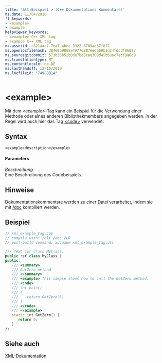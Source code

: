 ```yaml
---
title: '&lt;Beispiel > (C++ Dokumentations Kommentare)'
ms.date: 11/04/2016
f1_keywords:
- <example>
- example
helpviewer_keywords:
- <example> C++ XML tag
- example C++ XML tag
ms.assetid: c821aaa7-7ea7-4bee-9922-6705ad57f877
ms.openlocfilehash: 384e9b9808a49770887eeda69b1d24fdd3f06027
ms.sourcegitcommit: 573b36b52b0de7be5cae309d45b68ac7ecf9a6d8
ms.translationtype: MT
ms.contentlocale: de-DE
ms.lasthandoff: 12/10/2019
ms.locfileid: "74988314"
---
```

# <a name="ltexamplegt"></a>&lt;example&gt;

Mit dem \<example>-Tag kann ein Beispiel für die Verwendung einer Methode oder eines anderen Bibliothekmembers angegeben werden. In der Regel wird auch hier das Tag [\<code>](code-visual-cpp.md) verwendet.

## <a name="syntax"></a>Syntax

```
<example>description</example>
```

#### <a name="parameters"></a>Parameters

*Beschreibung*<br/>
Eine Beschreibung des Codebeispiels.

## <a name="remarks"></a>Hinweise

Dokumentationskommentare werden zu einer Datei verarbeitet, indem sie mit [/doc](doc-process-documentation-comments-c-cpp.md) kompiliert werden.

## <a name="example"></a>Beispiel

```cpp
// xml_example_tag.cpp
// compile with: /clr /doc /LD
// post-build command: xdcmake xml_example_tag.dll

/// Text for class MyClass.
public ref class MyClass {
public:
   /// <summary>
   /// GetZero method
   /// </summary>
   /// <example> This sample shows how to call the GetZero method.
   /// <code>
   /// int main()
   /// {
   ///    return GetZero();
   /// }
   /// </code>
   /// </example>
   static int GetZero() {
      return 0;
   }
};
```

## <a name="see-also"></a>Siehe auch

[XML-Dokumentation](xml-documentation-visual-cpp.md)

